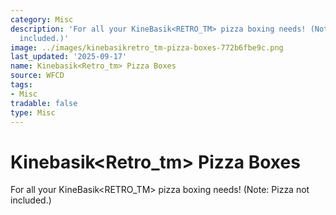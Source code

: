 ```yaml
---
category: Misc
description: 'For all your KineBasik<RETRO_TM> pizza boxing needs! (Note: Pizza not
  included.)'
image: ../images/kinebasikretro_tm-pizza-boxes-772b6fbe9c.png
last_updated: '2025-09-17'
name: Kinebasik<Retro_tm> Pizza Boxes
source: WFCD
tags:
- Misc
tradable: false
type: Misc
---
```


# Kinebasik<Retro_tm> Pizza Boxes

For all your KineBasik<RETRO_TM> pizza boxing needs! (Note: Pizza not included.)

